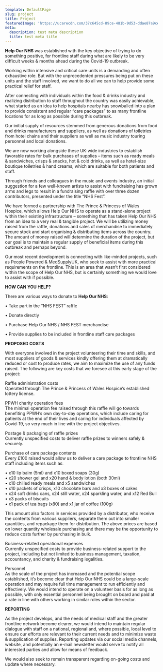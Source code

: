 ```yaml
---
template: DefaultPage
slug: project
title: Project
featuredImage: 'https://ucarecdn.com/37c645cd-89ce-481b-9d53-ddae87a9cefa/'
meta:
  description: test meta description
  title: test meta title
---
```

**Help Our NHS** was established with the key objective of trying to do something positive, for frontline staff during what are likely to be very difficult weeks & months ahead during the Covid-19 outbreak.

Working within intensive and critical care units is a demanding and often exhaustive role. But with the unprecedented pressures being put on these units and the staff involved, we want to do all we can to help provide some practical relief for staff. 

After connecting with individuals within the food & drinks industry and realizing distribution to staff throughout the country was easily achievable, what started as an idea to help hospitals nearby has snowballed into a plan to provide  consistent and regular “care packages” to as many frontline locations for as long as possible during this outbreak.

Our initial supply of resources stemmed from generous donations from food and drinks manufacturers and suppliers, as well as donations of toiletries from hotel chains and their suppliers as well as music industry touring personnel and local donations. 

We are now working alongside these UK-wide industries to establish favorable rates for bulk purchases of supplies – items such as ready meals & sandwiches, crisps & snacks, hot & cold drinks, as well as hotel-size boutique toiletries & hand creams, which are suitable for both patients and staff. 

Through friends and colleagues in the music and events industry, an initial suggestion for a few well-known artists to assist with fundraising has grown arms and legs to result in a fundraising raffle with over three dozen contributors, presented under the title “NHS Fest”. 

We have formed a partnership with The Prince & Princess of Wales Hospice, which allows Help Our NHS to operate as a stand-alone project within their existing infrastructure – something that has taken Help Our NHS from an idea to a very real & tangible project. We will be utilizing money raised from the raffle, donations and sales of merchandise to immediately secure stock and start organising & distributing items across the country. The amount of money raised will determine the duration of the project, but our goal is to maintain a regular supply of beneficial items during this outbreak and perhaps beyond.

Our most recent development is connecting with like-minded projects, such as People Powered & MedSupplyUK, who seek to assist with more practical requirements on the frontline. This is an area that wasn’t first considered within the scope of Help Our NHS, but is certainly something we would love to assist with if possible.

**HOW CAN YOU HELP?**

There are various ways to donate to **Help Our NHS**:

•	Take part in the “NHS FEST” raffle

•	Donate directly

•	Purchase Help Our NHS / NHS FEST merchandise

•	Provide supplies to be included in frontline staff care packages

**PROPOSED COSTS**

With everyone involved in the project volunteering their time and skills, and most suppliers of goods & services kindly offering them at dramatically reduced or cost to produce rates, we aim to maximize the use of any funds raised. The following are key costs that we foresee at this early stage of the project:  

Raffle administration costs\
Operated through The Prince & Princess of Wales Hospice’s established lottery license.

PPWH charity operation fees\
The minimal operation fee raised through this raffle will go towards benefiting PPWH’s own day-to-day operations, which include caring for patients at the end of their lives and caring for individuals affected by Covid-19, so very much in line with the project objectives.

Postage & packaging of raffle prizes\
Currently unspecified costs to deliver raffle prizes to winners safely & securely.

Purchase of care package contents\
Every £100 raised would allow us to deliver a care package to frontline NHS staff including items such as:

•	x10 lip balm (5ml) and x10 boxed soaps (30g)\
•	x20 shower gel and x20 hand & body lotion (both 30ml)\
•	x10 chilled ready meals and x5 sandwiches\
•	x10 packets of crisps, x10 chocolate bars and x3 boxes of cakes\
•	x24 soft drinks cans, x24 still water, x24 sparkling water, and x12 Red Bull\
•	x3 packs of biscuits\
•	x1 pack of tea bags (x80) and x1 jar of coffee (100g)

This amount also factors in services provided by a distributor, who receive the contents from various suppliers, separate them out into smaller quantities, and repackage them for distribution. The above prices are based on lower quantity wholesale purchasing and there may be the opportunity to reduce costs further by purchasing in bulk. 

Business-related operational expenses\
Currently unspecified costs to provide business-related support to the project, including but not limited to business management, taxation, accountancy, and charity & fundraising legalities.

Personnel\
As the scale of the project has increased and the potential scope established, it’s become clear that Help Our NHS could be a large-scale operation and may require full time management to run efficiently and effectively. We would intend to operate on a volunteer basis for as long as possible, with only essential personnel being brought on board and paid at a rate in line with others working in similar roles within the sector.

**REPORTING**

As the project develops, and the needs of medical staff and the greater frontline network become clearer, we would intend to maintain regular dialogue with staff on a national, regional and, where possible, local level to ensure our efforts are relevant to their current needs and to minimize waste & supplication of supplies. Reporting updates via our social media channels, website, and potentially an e-mail newsletter would serve to notify all interested parties and allow for means of feedback.

We would also seek to remain transparent regarding on-going costs and update where necessary.